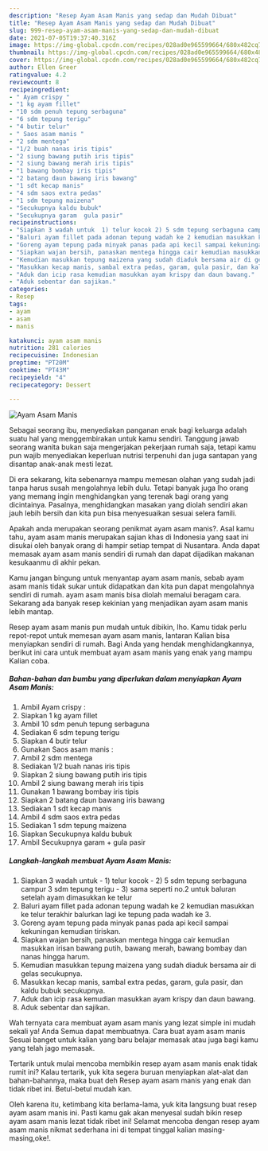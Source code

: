 ```yaml
---
description: "Resep Ayam Asam Manis yang sedap dan Mudah Dibuat"
title: "Resep Ayam Asam Manis yang sedap dan Mudah Dibuat"
slug: 999-resep-ayam-asam-manis-yang-sedap-dan-mudah-dibuat
date: 2021-07-05T19:37:40.316Z
image: https://img-global.cpcdn.com/recipes/028ad0e965599664/680x482cq70/ayam-asam-manis-foto-resep-utama.jpg
thumbnail: https://img-global.cpcdn.com/recipes/028ad0e965599664/680x482cq70/ayam-asam-manis-foto-resep-utama.jpg
cover: https://img-global.cpcdn.com/recipes/028ad0e965599664/680x482cq70/ayam-asam-manis-foto-resep-utama.jpg
author: Ellen Greer
ratingvalue: 4.2
reviewcount: 8
recipeingredient:
- " Ayam crispy "
- "1 kg ayam fillet"
- "10 sdm penuh tepung serbaguna"
- "6 sdm tepung terigu"
- "4 butir telur"
- " Saos asam manis "
- "2 sdm mentega"
- "1/2 buah nanas iris tipis"
- "2 siung bawang putih iris tipis"
- "2 siung bawang merah iris tipis"
- "1 bawang bombay iris tipis"
- "2 batang daun bawang iris bawang"
- "1 sdt kecap manis"
- "4 sdm saos extra pedas"
- "1 sdm tepung maizena"
- "Secukupnya kaldu bubuk"
- "Secukupnya garam  gula pasir"
recipeinstructions:
- "Siapkan 3 wadah untuk  1) telur kocok 2) 5 sdm tepung serbaguna campur 3 sdm tepung terigu 3) sama seperti no.2 untuk baluran setelah ayam dimasukkan ke telur"
- "Baluri ayam fillet pada adonan tepung wadah ke 2 kemudian masukkan ke telur terakhir balurkan lagi ke tepung pada wadah ke 3."
- "Goreng ayam tepung pada minyak panas pada api kecil sampai kekuningan kemudian tiriskan."
- "Siapkan wajan bersih, panaskan mentega hingga cair kemudian masukkan irisan bawang putih, bawang merah, bawang bombay dan nanas hingga harum."
- "Kemudian masukkan tepung maizena yang sudah diaduk bersama air di gelas secukupnya."
- "Masukkan kecap manis, sambal extra pedas, garam, gula pasir, dan kaldu bubuk secukupnya."
- "Aduk dan icip rasa kemudian masukkan ayam krispy dan daun bawang."
- "Aduk sebentar dan sajikan."
categories:
- Resep
tags:
- ayam
- asam
- manis

katakunci: ayam asam manis 
nutrition: 281 calories
recipecuisine: Indonesian
preptime: "PT20M"
cooktime: "PT43M"
recipeyield: "4"
recipecategory: Dessert

---
```



![Ayam Asam Manis](https://img-global.cpcdn.com/recipes/028ad0e965599664/680x482cq70/ayam-asam-manis-foto-resep-utama.jpg)

Sebagai seorang ibu, menyediakan panganan enak bagi keluarga adalah suatu hal yang menggembirakan untuk kamu sendiri. Tanggung jawab seorang  wanita bukan saja mengerjakan pekerjaan rumah saja, tetapi kamu pun wajib menyediakan keperluan nutrisi terpenuhi dan juga santapan yang disantap anak-anak mesti lezat.

Di era  sekarang, kita sebenarnya mampu memesan olahan yang sudah jadi tanpa harus susah mengolahnya lebih dulu. Tetapi banyak juga lho orang yang memang ingin menghidangkan yang terenak bagi orang yang dicintainya. Pasalnya, menghidangkan masakan yang diolah sendiri akan jauh lebih bersih dan kita pun bisa menyesuaikan sesuai selera famili. 



Apakah anda merupakan seorang penikmat ayam asam manis?. Asal kamu tahu, ayam asam manis merupakan sajian khas di Indonesia yang saat ini disukai oleh banyak orang di hampir setiap tempat di Nusantara. Anda dapat memasak ayam asam manis sendiri di rumah dan dapat dijadikan makanan kesukaanmu di akhir pekan.

Kamu jangan bingung untuk menyantap ayam asam manis, sebab ayam asam manis tidak sukar untuk didapatkan dan kita pun dapat mengolahnya sendiri di rumah. ayam asam manis bisa diolah memalui beragam cara. Sekarang ada banyak resep kekinian yang menjadikan ayam asam manis lebih mantap.

Resep ayam asam manis pun mudah untuk dibikin, lho. Kamu tidak perlu repot-repot untuk memesan ayam asam manis, lantaran Kalian bisa menyiapkan sendiri di rumah. Bagi Anda yang hendak menghidangkannya, berikut ini cara untuk membuat ayam asam manis yang enak yang mampu Kalian coba.

<!--inarticleads1-->

##### Bahan-bahan dan bumbu yang diperlukan dalam menyiapkan Ayam Asam Manis:

1. Ambil  Ayam crispy :
1. Siapkan 1 kg ayam fillet
1. Ambil 10 sdm penuh tepung serbaguna
1. Sediakan 6 sdm tepung terigu
1. Siapkan 4 butir telur
1. Gunakan  Saos asam manis :
1. Ambil 2 sdm mentega
1. Sediakan 1/2 buah nanas iris tipis
1. Siapkan 2 siung bawang putih iris tipis
1. Ambil 2 siung bawang merah iris tipis
1. Gunakan 1 bawang bombay iris tipis
1. Siapkan 2 batang daun bawang iris bawang
1. Sediakan 1 sdt kecap manis
1. Ambil 4 sdm saos extra pedas
1. Sediakan 1 sdm tepung maizena
1. Siapkan Secukupnya kaldu bubuk
1. Ambil Secukupnya garam + gula pasir




<!--inarticleads2-->

##### Langkah-langkah membuat Ayam Asam Manis:

1. Siapkan 3 wadah untuk  - 1) telur kocok - 2) 5 sdm tepung serbaguna campur 3 sdm tepung terigu - 3) sama seperti no.2 untuk baluran setelah ayam dimasukkan ke telur
1. Baluri ayam fillet pada adonan tepung wadah ke 2 kemudian masukkan ke telur terakhir balurkan lagi ke tepung pada wadah ke 3.
1. Goreng ayam tepung pada minyak panas pada api kecil sampai kekuningan kemudian tiriskan.
1. Siapkan wajan bersih, panaskan mentega hingga cair kemudian masukkan irisan bawang putih, bawang merah, bawang bombay dan nanas hingga harum.
1. Kemudian masukkan tepung maizena yang sudah diaduk bersama air di gelas secukupnya.
1. Masukkan kecap manis, sambal extra pedas, garam, gula pasir, dan kaldu bubuk secukupnya.
1. Aduk dan icip rasa kemudian masukkan ayam krispy dan daun bawang.
1. Aduk sebentar dan sajikan.




Wah ternyata cara membuat ayam asam manis yang lezat simple ini mudah sekali ya! Anda Semua dapat membuatnya. Cara buat ayam asam manis Sesuai banget untuk kalian yang baru belajar memasak atau juga bagi kamu yang telah jago memasak.

Tertarik untuk mulai mencoba membikin resep ayam asam manis enak tidak rumit ini? Kalau tertarik, yuk kita segera buruan menyiapkan alat-alat dan bahan-bahannya, maka buat deh Resep ayam asam manis yang enak dan tidak ribet ini. Betul-betul mudah kan. 

Oleh karena itu, ketimbang kita berlama-lama, yuk kita langsung buat resep ayam asam manis ini. Pasti kamu gak akan menyesal sudah bikin resep ayam asam manis lezat tidak ribet ini! Selamat mencoba dengan resep ayam asam manis nikmat sederhana ini di tempat tinggal kalian masing-masing,oke!.

